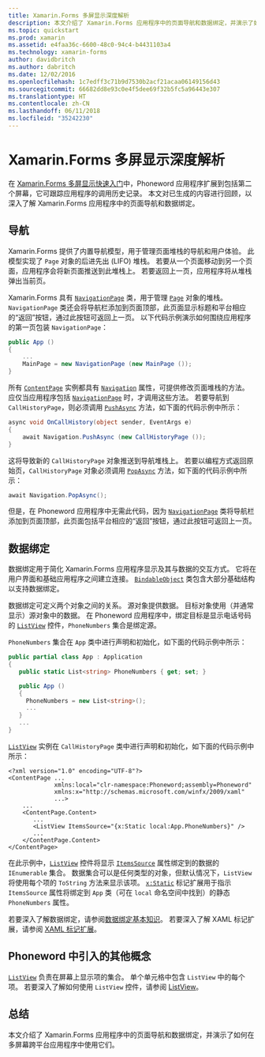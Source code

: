```yaml
---
title: Xamarin.Forms 多屏显示深度解析
description: 本文介绍了 Xamarin.Forms 应用程序中的页面导航和数据绑定，并演示了如何在多屏幕跨平台应用程序中使用它们。
ms.topic: quickstart
ms.prod: xamarin
ms.assetid: e4faa36c-6600-48c0-94c4-b4431103a4
ms.technology: xamarin-forms
author: davidbritch
ms.author: dabritch
ms.date: 12/02/2016
ms.openlocfilehash: 1c7edff3c71b9d7530b2acf21acaa06149156d43
ms.sourcegitcommit: 66682dd8e93c0e4f5dee69f32b5fc5a96443e307
ms.translationtype: HT
ms.contentlocale: zh-CN
ms.lasthandoff: 06/11/2018
ms.locfileid: "35242230"
---
```

# <a name="xamarinforms-multiscreen-deep-dive"></a>Xamarin.Forms 多屏显示深度解析

在 [Xamarin.Forms 多屏显示快速入门](~/xamarin-forms/get-started/hello-xamarin-forms-multiscreen/quickstart.md)中，Phoneword 应用程序扩展到包括第二个屏幕，它可跟踪应用程序的调用历史记录。 本文对已生成的内容进行回顾，以深入了解 Xamarin.Forms 应用程序中的页面导航和数据绑定。

## <a name="navigation"></a>导航

Xamarin.Forms 提供了内置导航模型，用于管理页面堆栈的导航和用户体验。 此模型实现了 `Page` 对象的后进先出 (LIFO) 堆栈。 若要从一个页面移动到另一个页面，应用程序会将新页面推送到此堆栈上。 若要返回上一页，应用程序将从堆栈弹出当前页。

Xamarin.Forms 具有 [`NavigationPage`](https://developer.xamarin.com/api/type/Xamarin.Forms.NavigationPage/) 类，用于管理 [`Page`](https://developer.xamarin.com/api/type/Xamarin.Forms.Page/) 对象的堆栈。 `NavigationPage` 类还会将导航栏添加到页面顶部，此页面显示标题和平台相应的“返回”<span class="uiitem"></span>按钮，通过此按钮可返回上一页。 以下代码示例演示如何围绕应用程序的第一页包装 `NavigationPage`：

```csharp
public App ()
{
    ...
    MainPage = new NavigationPage (new MainPage ());
}
```

所有 [`ContentPage`](https://developer.xamarin.com/api/type/Xamarin.Forms.ContentPage/) 实例都具有 [`Navigation`](https://developer.xamarin.com/api/property/Xamarin.Forms.VisualElement.Navigation/) 属性，可提供修改页面堆栈的方法。 应仅当应用程序包括 [`NavigationPage`](https://developer.xamarin.com/api/type/Xamarin.Forms.NavigationPage/) 时，才调用这些方法。 若要导航到 `CallHistoryPage`，则必须调用 [`PushAsync`](https://developer.xamarin.com/api/member/Xamarin.Forms.NavigationPage.PushAsync/p/Xamarin.Forms.Page/) 方法，如下面的代码示例中所示：

```csharp
async void OnCallHistory(object sender, EventArgs e)
{
    await Navigation.PushAsync (new CallHistoryPage ());
}
```

这将导致新的 `CallHistoryPage` 对象推送到导航堆栈上。 若要以编程方式返回原始页，`CallHistoryPage` 对象必须调用 [`PopAsync`](https://developer.xamarin.com/api/member/Xamarin.Forms.NavigationPage.PopAsync()/) 方法，如下面的代码示例中所示：

```csharp
await Navigation.PopAsync();
```

但是，在 Phoneword 应用程序中无需此代码，因为 [`NavigationPage`](https://developer.xamarin.com/api/type/Xamarin.Forms.NavigationPage/) 类将导航栏添加到页面顶部，此页面包括平台相应的“返回”<span class="uiitem"></span>按钮，通过此按钮可返回上一页。

## <a name="data-binding"></a>数据绑定

数据绑定用于简化 Xamarin.Forms 应用程序显示及其与数据的交互方式。 它将在用户界面和基础应用程序之间建立连接。 [`BindableObject`](https://developer.xamarin.com/api/type/Xamarin.Forms.BindableObject/) 类包含大部分基础结构以支持数据绑定。

数据绑定可定义两个对象之间的关系。 源对象提供数据。 目标对象使用（并通常显示）源对象中的数据。 在 Phoneword 应用程序中，绑定目标是显示电话号码的 [`ListView`](https://developer.xamarin.com/api/type/Xamarin.Forms.ListView/) 控件，`PhoneNumbers` 集合是绑定源。

`PhoneNumbers` 集合在 `App` 类中进行声明和初始化，如下面的代码示例中所示：

```csharp
public partial class App : Application
{
   public static List<string> PhoneNumbers { get; set; }

   public App ()
   {
     PhoneNumbers = new List<string>();
     ...
   }
   ...
}
```

[`ListView`](https://developer.xamarin.com/api/type/Xamarin.Forms.ListView/) 实例在 `CallHistoryPage` 类中进行声明和初始化，如下面的代码示例中所示：

```xaml
<?xml version="1.0" encoding="UTF-8"?>
<ContentPage ...
             xmlns:local="clr-namespace:Phoneword;assembly=Phoneword"
             xmlns:x="http://schemas.microsoft.com/winfx/2009/xaml"
             ...>
    ...
    <ContentPage.Content>
       ...
       <ListView ItemsSource="{x:Static local:App.PhoneNumbers}" />
       ...
    </ContentPage.Content>
</ContentPage>
```

在此示例中，[`ListView`](https://developer.xamarin.com/api/type/Xamarin.Forms.ListView/) 控件将显示 [`ItemsSource`](https://developer.xamarin.com/api/property/Xamarin.Forms.ItemsView.ItemsSource/) 属性绑定到的数据的 `IEnumerable` 集合。 数据集合可以是任何类型的对象，但默认情况下，`ListView` 将使用每个项的 `ToString` 方法来显示该项。 [`x:Static`](https://developer.xamarin.com/api/type/Xamarin.Forms.Xaml.StaticExtension/) 标记扩展用于指示 `ItemsSource` 属性将绑定到 `App` 类（可在 `local` 命名空间中找到）的静态 `PhoneNumbers` 属性。

若要深入了解数据绑定，请参阅[数据绑定基本知识](~/xamarin-forms/xaml/xaml-basics/data-binding-basics.md)。 若要深入了解 XAML 标记扩展，请参阅 [XAML 标记扩展](~/xamarin-forms/xaml/xaml-basics/xaml-markup-extensions.md)。

## <a name="additional-concepts-introduced-in-phoneword"></a>Phoneword 中引入的其他概念

[`ListView`](https://developer.xamarin.com/api/type/Xamarin.Forms.ListView/) 负责在屏幕上显示项的集合。 单个单元格中包含 `ListView` 中的每个项。 若要深入了解如何使用 `ListView` 控件，请参阅 [ListView](~/xamarin-forms/user-interface/listview/index.md)。

## <a name="summary"></a>总结

本文介绍了 Xamarin.Forms 应用程序中的页面导航和数据绑定，并演示了如何在多屏幕跨平台应用程序中使用它们。
